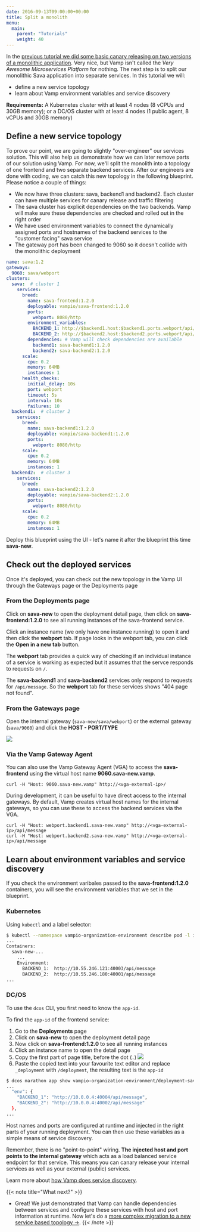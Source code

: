 ```yaml
---
date: 2016-09-13T09:00:00+00:00
title: Split a monolith
menu:
  main:
    parent: "Tutorials"
    weight: 40
---
```

In the [previous tutorial we did some basic canary releasing on two versions of a monolithic application](/documentation/tutorials/run-a-canary-release/). Very nice, but Vamp isn't
called the *Very Awesome Microservices Platform* for nothing. The next step is to split our monolithic Sava application into separate services. In this tutorial we will:

* define a new service topology
* learn about Vamp environment variables and service discovery

**Requirements:** A Kubernetes cluster with at least 4 nodes (8 vCPUs and 30GB memory); or a DC/OS cluster with at least 4 nodes (1 public agent, 8 vCPUs and 30GB memory)

## Define a new service topology

To prove our point, we are going to slightly "over-engineer" our services solution. This will also help us demonstrate how we can later remove parts of our solution using Vamp. For now, we'll split the monolith into a topology of one frontend and two separate backend services. After our engineers are done with coding, we can catch this new topology in the following blueprint. Please notice a couple of things:

* We now have three clusters: sava, backend1 and backend2. Each cluster can have multiple services for canary release and traffic filtering
* The sava cluster has explicit dependencies on the two backends. Vamp will make sure these dependencies are checked and rolled out in the right order
* We have used environment variables to connect the dynamically assigned ports and hostnames of the backend services to the "customer facing" sava service
* The gateway port has been changed to 9060 so it doesn't collide with the monolithic deployment

```yaml
name: sava:1.2
gateways:
  9060: sava/webport
clusters:
  sava:  # cluster 1
    services:
      breed:
        name: sava-frontend:1.2.0
        deployable: vampio/sava-frontend:1.2.0
        ports:
          webport: 8080/http
        environment_variables:
          BACKEND_1: http://$backend1.host:$backend1.ports.webport/api/message
          BACKEND_2: http://$backend2.host:$backend2.ports.webport/api/message
        dependencies: # Vamp will check dependencies are available
          backend1: sava-backend1:1.2.0
          backend2: sava-backend2:1.2.0
      scale:
        cpu: 0.2
        memory: 64MB
        instances: 1
      health_checks:
        initial_delay: 10s
        port: webport
        timeout: 5s
        interval: 10s
        failures: 10
  backend1:  # cluster 2
    services:
      breed:
        name: sava-backend1:1.2.0
        deployable: vampio/sava-backend1:1.2.0
        ports:
          webport: 8080/http
      scale:
        cpu: 0.2
        memory: 64MB
        instances: 1
  backend2:  # cluster 3
    services:
      breed:
        name: sava-backend2:1.2.0
        deployable: vampio/sava-backend2:1.2.0
        ports:
          webport: 8080/http
      scale:
        cpu: 0.2
        memory: 64MB
        instances: 1
```

Deploy this blueprint using the UI  - let's name it after the blueprint this time **sava-new**.

## Check out the deployed services 

Once it's deployed, you can check out the new topology in the Vamp UI through the Gateways page or the Deployments page

### From the Deployments page
Click on **sava-new** to open the deployment detail page, then click on **sava-frontend:1.2.0** to see all running instances of the sava-frontend service.

Click an instance name (we only have one instance running) to open it and then click the **webport** tab. If page looks in the webport tab, you can click the **Open in a new tab** button.

The **webport** tab provides a quick way of checking if an individual instance of a service is working as expected but it assumes that the servce responds to requests on `/`.

The **sava-backend1** and **sava-backend2** services only respond to requests for `/api/message`. So the **webport** tab for these services shows "404 page not found".

### From the Gateways page
Open the internal gateway (`sava-new/sava/webport`) or the external gateway (`sava/9060`) and click the **HOST - PORT/TYPE**

![](/images/screens/v100/tut3/vampee-environment-gateways-savanew-internal-fe2be.png)

### Via the Vamp Gateway Agent
You can also use the Vamp Gateway Agent (VGA) to access the **sava-frontend** using the virtual host name **9060.sava-new.vamp**.

```
curl -H "Host: 9060.sava-new.vamp" http://<vga-external-ip>/
```

During development, it can be useful to have direct access to the internal gateways. By default, Vamp creates virtual host names for the internal gateways, so you can use these to access the backend services via the VGA.

```
curl -H "Host: webport.backend1.sava-new.vamp" http://<vga-external-ip>/api/message
curl -H "Host: webport.backend2.sava-new.vamp" http://<vga-external-ip>/api/message
```

## Learn about environment variables and service discovery

If you check the environment varibales passed to the **sava-frontend:1.2.0** containers, you will see the environment variables that we set in the blueprint.

### Kubernetes
Using `kubectl` and a label selector:

```bash
$ kubectl --namespace vampio-organization-environment describe pod -l io.vamp.service=sava-frontend_1.2.0
...
Containers:
  sava-new-...
    ...
    Environment:
      BACKEND_1:  http://10.55.246.121:40003/api/message
      BACKEND_2:  http://10.55.246.180:40001/api/message
...
```

### DC/OS
To use the `dcos` CLI, you first need to know the `app-id`.

To find the `app-id` of the frontend service:

1. Go to the **Deployments** page 
2. Click on **sava-new** to open the deployment detail page
3. Now click on **sava-frontend:1.2.0** to see all running instances
4. Click an instance name to open the detail page
5. Copy the first part of page title, before the dot (`.`)
  ![](/images/screens/v100/tut3/vampee-environment-deployments-savanew-frontend-instance.png)
6. Paste the copied text into your favourite text editor and replace `_deployment` with `/deployment`, the resulting text is the `app-id`

```bash
$ dcos marathon app show vampio-organization-environment/deployment-sava-new-service-e989b44b06a8ace5089411e4061bb0542d8dbfaa
...
  "env": {
    "BACKEND_1": "http://10.0.0.4:40004/api/message",
    "BACKEND_2": "http://10.0.0.4:40002/api/message"
  },
...
```

Host names and ports are configured at runtime and injected in the right parts of your running deployment. You can then use these variables as a simple means of service discovery.

Remember, there is no "point-to-point" wiring. **The injected host and port points to the internal gateway** which acts as a load balanced service endpoint for that service. This means you can canary release your internal services as well as your external (public) services.

Learn more about [how Vamp does service discovery](/documentation/routing-and-loadbalancing//).

{{< note title="What next?" >}}
* Great! We just demonstrated that Vamp can handle dependencies between services and configure these services with host and port information at runtime. Now let's do a [more complex migration to a new service based topology →](/documentation/tutorials/merge-and-delete/).
{{< /note >}}

